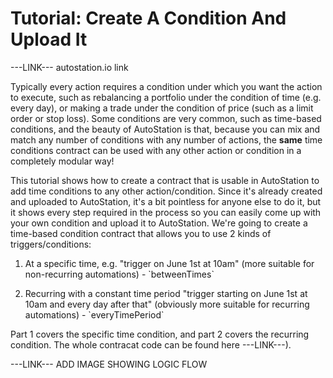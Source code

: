 # Tutorial: Create A Condition And Upload It

---LINK--- autostation.io link

Typically every action requires a condition under which you want the action to execute, such as rebalancing a portfolio under the condition of time \(e.g. every day\), or making a trade under the condition of price \(such as a limit order or stop loss\). Some conditions are very common, such as time-based conditions, and the beauty of AutoStation is that, because you can mix and match any number of conditions with any number of actions, the **same** time conditions contract can be used with any other action or condition in a completely modular way!

This tutorial shows how to create a contract that is usable in AutoStation to add time conditions to any other action\/condition. Since it's already created and uploaded to AutoStation, it's a bit pointless for anyone else to do it, but it shows every step required in the process so you can easily come up with your own condition and upload it to AutoStation. We're going to create a time-based condition contract that allows you to use 2 kinds of triggers\/conditions:

1. At a specific time, e.g. "trigger on June 1st at 10am" \(more suitable for non-recurring automations\) - \`betweenTimes\`

2. Recurring with a constant time period "trigger starting on June 1st at 10am and every day after that" \(obviously more suitable for recurring automations\) - \`everyTimePeriod\`


Part 1 covers the specific time condition, and part 2 covers the recurring condition. The whole contracat code can be found here ---LINK---\).

---LINK--- ADD IMAGE SHOWING LOGIC FLOW

